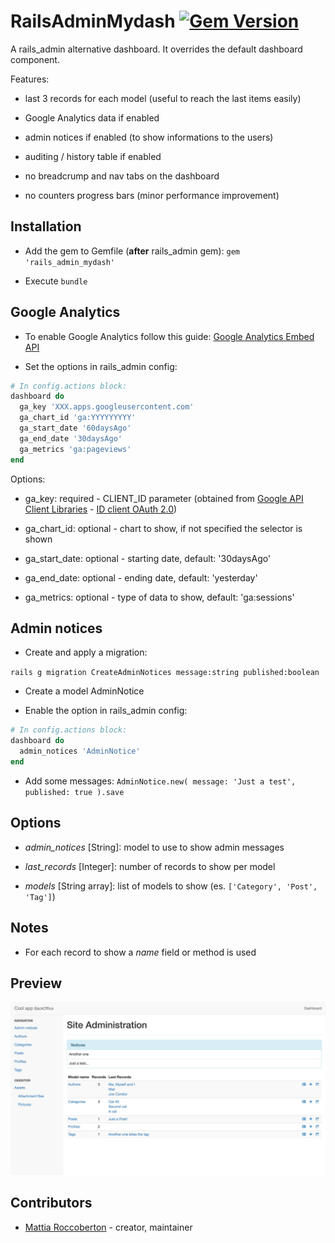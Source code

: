 # RailsAdminMydash [![Gem Version](https://badge.fury.io/rb/rails_admin_mydash.svg)](https://badge.fury.io/rb/rails_admin_mydash)

A rails_admin alternative dashboard. It overrides the default dashboard component.

Features:

- last 3 records for each model (useful to reach the last items easily)

- Google Analytics data if enabled

- admin notices if enabled (to show informations to the users)

- auditing / history table if enabled

- no breadcrump and nav tabs on the dashboard

- no counters progress bars (minor performance improvement)

## Installation

- Add the gem to Gemfile (**after** rails_admin gem): `gem 'rails_admin_mydash'`

- Execute `bundle`

## Google Analytics

- To enable Google Analytics follow this guide: [Google Analytics Embed API](https://developers.google.com/analytics/devguides/reporting/embed/v1/getting-started)

- Set the options in rails_admin config:

```ruby
# In config.actions block:
dashboard do
  ga_key 'XXX.apps.googleusercontent.com'
  ga_chart_id 'ga:YYYYYYYYY'
  ga_start_date '60daysAgo'
  ga_end_date '30daysAgo'
  ga_metrics 'ga:pageviews'
end
```

Options:

- ga_key: required - CLIENT_ID parameter (obtained from [Google API Client Libraries](https://developers.google.com/api-client-library/javascript/start/start-js#Setup) - [ID client OAuth 2.0](https://console.developers.google.com/apis/credentials))

- ga_chart_id: optional - chart to show, if not specified the selector is shown

- ga_start_date: optional - starting date, default: '30daysAgo'

- ga_end_date: optional - ending date, default: 'yesterday'

- ga_metrics: optional - type of data to show, default: 'ga:sessions'

## Admin notices

- Create and apply a migration:

`rails g migration CreateAdminNotices message:string published:boolean`

- Create a model AdminNotice

- Enable the option in rails_admin config:

```ruby
# In config.actions block:
dashboard do
  admin_notices 'AdminNotice'
end
```

- Add some messages: `AdminNotice.new( message: 'Just a test', published: true ).save`

## Options

- *admin_notices* [String]: model to use to show admin messages

- *last_records* [Integer]: number of records to show per model

- *models* [String array]: list of models to show (es. `['Category', 'Post', 'Tag']`)

## Notes

- For each record to show a *name* field or method is used

## Preview

![preview](preview.jpg)

## Contributors

- [Mattia Roccoberton](http://blocknot.es) - creator, maintainer
